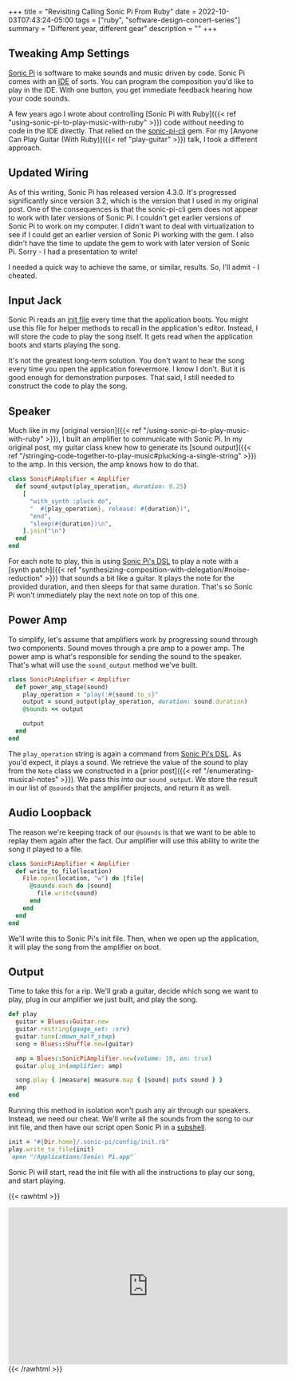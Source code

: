 +++
title = "Revisiting Calling Sonic Pi From Ruby"
date = 2022-10-03T07:43:24-05:00
tags = ["ruby", "software-design-concert-series"]
summary = "Different year, different gear"
description = ""
+++

## Tweaking Amp Settings

[Sonic Pi](https://sonic-pi.net/) is software to make sounds and music driven by code. Sonic Pi comes with an [IDE](https://sonic-pi.net/tutorial.html#section-1-2) of sorts. You can program the composition you'd like to play in the IDE. With one button, you get immediate feedback hearing how your code sounds.

A few years ago I wrote about controlling [Sonic Pi with Ruby]({{< ref "using-sonic-pi-to-play-music-with-ruby" >}}) code without needing to code in the IDE directly. That relied on the [sonic-pi-cli](https://github.com/Widdershin/sonic-pi-cli) gem. For my [Anyone Can Play Guitar (With Ruby)]({{< ref "play-guitar" >}}) talk, I took a different approach.

## Updated Wiring

As of this writing, Sonic Pi has released version 4.3.0. It's progressed significantly since version 3.2, which is the version that I used in my original post. One of the consequences is that the sonic-pi-cli gem does not appear to work with later versions of Sonic Pi. I couldn't get earlier versions of Sonic Pi to work on my computer. I didn't want to deal with virtualization to see if I could get an earlier version of Sonic Pi working with the gem. I also didn't have the time to update the gem to work with later version of Sonic Pi. Sorry - I had a presentation to write!

I needed a quick way to achieve the same, or similar, results. So, I'll admit - I cheated.

## Input Jack

Sonic Pi reads an [init file](https://github.com/sonic-pi-net/sonic-pi/tree/stable/app/config/user-examples#initrb) every time that the application boots. You might use this file for helper methods to recall in the application's editor. Instead, I will store the code to play the song itself. It gets read when the application boots and starts playing the song.

It's not the greatest long-term solution. You don't want to hear the song every time you open the application forevermore. I know I don't. But it is good enough for demonstration purposes. That said, I still needed to construct the code to play the song.

## Speaker

Much like in my [original version]({{< ref "/using-sonic-pi-to-play-music-with-ruby" >}}), I built an amplifier to communicate with Sonic Pi. In my original post, my guitar class knew how to generate its [sound output]({{< ref "/stringing-code-together-to-play-music#plucking-a-single-string" >}}) to the amp. In this version, the amp knows how to do that.

```ruby
class SonicPiAmplifier < Amplifier
  def sound_output(play_operation, duration: 0.25)
    [
      "with_synth :pluck do",
      "  #{play_operation}, release: #{duration})",
      "end",
      "sleep(#{duration})\n",
    ].join("\n")
  end
end
```

For each note to play, this is using [Sonic Pi's DSL](https://sonic-pi.net/tutorial.html#section-2-3) to play a note with a [synth patch]({{< ref "synthesizing-composition-with-delegation/#noise-reduction" >}}) that sounds a bit like a guitar. It plays the note for the provided duration, and then sleeps for that same duration. That's so Sonic Pi won't immediately play the next note on top of this one.

## Power Amp

To simplify, let's assume that amplifiers work by progressing sound through two components. Sound moves through a pre amp to a power amp. The power amp is what's responsible for sending the sound to the speaker. That's what will use the `sound_output` method we've built.

```ruby
class SonicPiAmplifier < Amplifier
  def power_amp_stage(sound)
    play_operation = "play(:#{sound.to_s}"
    output = sound_output(play_operation, duration: sound.duration)
    @sounds << output

    output
  end
end
```

The `play_operation` string is again a command from [Sonic Pi's DSL](https://sonic-pi.net/tutorial.html#section-2-1). As you'd expect, it plays a sound. We retrieve the value of the sound to play from the `Note` class we constructed in a [prior post]({{< ref "/enumerating-musical-notes" >}}). We pass this into our `sound_output`. We store the result in our list of `@sounds` that the amplifier projects, and return it as well.

## Audio Loopback

The reason we're keeping track of our `@sounds` is that we want to be able to replay them again after the fact. Our amplifier will use this ability to write the song it played to a file.

```ruby
class SonicPiAmplifier < Amplifier
  def write_to_file(location)
    File.open(location, "w") do |file|
      @sounds.each do |sound|
        file.write(sound)
      end
    end
  end
end
```

We'll write this to Sonic Pi's init file. Then, when we open up the application, it will play the song from the amplifier on boot.

## Output

Time to take this for a rip. We'll grab a guitar, decide which song we want to play, plug in our amplifier we just built, and play the song.

```ruby
def play
  guitar = Blues::Guitar.new
  guitar.restring(gauge_set: :srv)
  guitar.tune(:down_half_step)
  song = Blues::Shuffle.new(guitar)

  amp = Blues::SonicPiAmplifier.new(volume: 10, on: true)
  guitar.plug_in(amplifier: amp)

  song.play { |measure| measure.map { |sound| puts sound } }
  amp
end
```

Running this method in isolation won't push any air through our speakers. Instead, we need our cheat. We'll write all the sounds from the song to our init file, and then have our script open Sonic Pi in a [subshell](https://ruby-doc.org/core-3.1.2/Kernel.html#method-i-60).

```ruby
init = "#{Dir.home}/.sonic-pi/config/init.rb"
play.write_to_file(init)
`open "/Applications/Sonic\ Pi.app"`
```

Sonic Pi will start, read the init file with all the instructions to play our song, and start playing.

{{< rawhtml >}}
<iframe width="560" height="315" src="https://www.youtube.com/embed/iQUNU36Vem4" title="YouTube video player" frameborder="0" allow="accelerometer; autoplay; clipboard-write; encrypted-media; gyroscope; picture-in-picture" allowfullscreen></iframe>
{{< /rawhtml >}}

